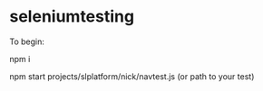# seleniumtesting

To begin:

npm i

npm start projects/slplatform/nick/navtest.js (or path to your test)
